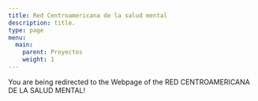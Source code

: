 ```yaml
---
title: Red Centroamericana de la salud mental
description: title.
type: page
menu:
  main:
    parent: Proyectos
    weight: 1
---
```

<p>You are being redirected to the Webpage of the RED CENTROAMERICANA DE LA SALUD MENTAL!</p>


<script>
window.onload = function(){
    window.location.replace("http://redregionalsaludmental.chhd.org/");
}
</script>
